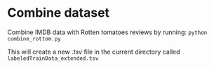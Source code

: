 # Combine dataset

Combine IMDB data with Rotten tomatoes reviews by running:
`python combine_rottom.py`

This will create a new .tsv file in the current directory called `labeledTrainData_extended.tsv`

